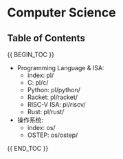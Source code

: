 # Computer Science

## Table of Contents

{{ BEGIN_TOC }}

- Programming Language & ISA:
    - index: pl/
    - C: pl/c/
    - Python: pl/python/
    - Racket: pl/racket/
    - RISC-V ISA: pl/riscv/
    - Rust: pl/rust/
- 操作系统:
    - index: os/
    - OSTEP: os/ostep/

{{ END_TOC }}
